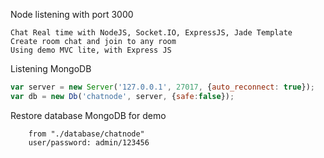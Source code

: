 Node listening with port 3000
```
Chat Real time with NodeJS, Socket.IO, ExpressJS, Jade Template
Create room chat and join to any room
Using demo MVC lite, with Express JS
```

Listening MongoDB
``` javascript
var server = new Server('127.0.0.1', 27017, {auto_reconnect: true});
var db = new Db('chatnode', server, {safe:false});
```

Restore database MongoDB for demo
```
	from "./database/chatnode"
	user/password: admin/123456
```